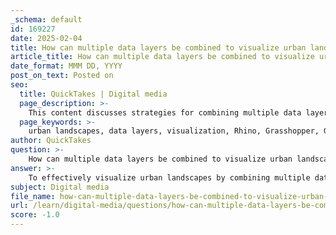 ```yaml
---
_schema: default
id: 169227
date: 2025-02-04
title: How can multiple data layers be combined to visualize urban landscapes effectively?
article_title: How can multiple data layers be combined to visualize urban landscapes effectively?
date_format: MMM DD, YYYY
post_on_text: Posted on
seo:
  title: QuickTakes | Digital media
  page_description: >-
    This content discusses strategies for combining multiple data layers to effectively visualize urban landscapes using tools like Rhino, Grasshopper, and GIS, emphasizing organization, integration, 3D modeling, and public engagement.
  page_keywords: >-
    urban landscapes, data layers, visualization, Rhino, Grasshopper, GIS, urban planning, 3D modeling, spatial data, mesh generation, temporal visualization, interactive models, public engagement, community involvement, monitoring
author: QuickTakes
question: >-
    How can multiple data layers be combined to visualize urban landscapes effectively?
answer: >-
    To effectively visualize urban landscapes by combining multiple data layers, several strategies and tools can be employed, particularly using digital modeling tools like Rhino and Grasshopper, along with GIS (Geographic Information Systems). Here’s a comprehensive approach:\n\n### 1. **Data Layer Organization**\n   - **Layer Separation**: Organize your data layers in Rhino by creating distinct layers for different elements such as building footprints, vegetation, transportation networks, and topography. This organization aids in managing visibility and analysis.\n   - **Categorization**: Use categories based on attributes like building types, heights, or land use to facilitate targeted analysis and visualization.\n\n### 2. **Integration of GIS Data**\n   - **Importing GIS Data**: Utilize Grasshopper to import GIS data, which can include shapefiles representing various urban features. This allows for a seamless integration of spatial data into your 3D models.\n   - **Data Types**: Incorporate different types of data such as elevation data for topographic modeling, building footprints for urban structures, and demographic data for social context.\n\n### 3. **3D Representation and Modeling**\n   - **Mesh Generation**: Use Grasshopper to create detailed 3D representations of the urban landscape. This includes generating meshes that accurately reflect terrain and building structures.\n   - **Surface Creation**: Create surfaces that represent different urban features, such as parks or water bodies, to enhance the visual richness of the model.\n\n### 4. **Temporal and Dynamic Visualization**\n   - **Temporal Layers**: Implement temporal layers to visualize changes over time, such as urban development or population growth. This can be particularly useful for understanding trends and planning future developments.\n   - **Animation Tools**: Use animation features and time sliders in GIS applications to demonstrate how urban landscapes evolve. This can help stakeholders visualize the impact of proposed changes over time.\n\n### 5. **Data Visualization Techniques**\n   - **Color Coding and Textures**: Apply different colors and textures to various data layers to enhance visual differentiation. For example, use green for parks, blue for water bodies, and different shades for buildings based on height or use.\n   - **Interactive Visualizations**: Create interactive models that allow users to explore different layers and data points, facilitating a deeper understanding of the urban landscape.\n\n### 6. **Public Engagement and Communication**\n   - **Visual Representation for Stakeholders**: Use the visualizations to engage the public and stakeholders in the planning process. Clear visual representations can help communicate complex data and foster community involvement.\n   - **Feedback Mechanisms**: Incorporate tools that allow for public feedback on proposed designs, enhancing participatory planning.\n\n### 7. **Monitoring and Management**\n   - **Post-Implementation Analysis**: After urban designs are implemented, use GIS to monitor changes and assess the effectiveness of the designs. This includes tracking land use changes, environmental impacts, and community feedback.\n\n### Conclusion\nBy leveraging the capabilities of digital modeling tools and GIS, urban planners and designers can create comprehensive visualizations that integrate multiple data layers. This approach not only enhances the understanding of urban landscapes but also supports informed decision-making and community engagement in the planning process.
subject: Digital media
file_name: how-can-multiple-data-layers-be-combined-to-visualize-urban-landscapes-effectively.md
url: /learn/digital-media/questions/how-can-multiple-data-layers-be-combined-to-visualize-urban-landscapes-effectively
score: -1.0
---
```


&nbsp;
